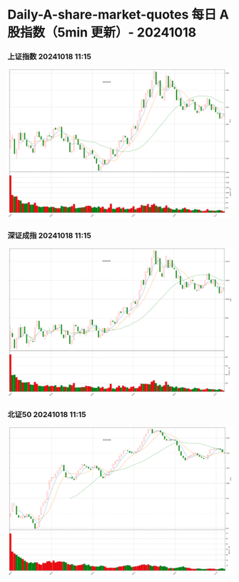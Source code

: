 
# Daily-A-share-market-quotes 每日 A 股指数（5min 更新）- 20241018

### 上证指数 20241018 11:15
![](./fig/2024/10/20241018-sh000001.png)

### 深证成指 20241018 11:15
![](./fig/2024/10/20241018-sz399001.png)

### 北证50 20241018 11:15
![](./fig/2024/10/20241018-bj899050.png)
